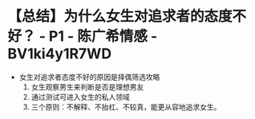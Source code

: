 # 【总结】为什么女生对追求者的态度不好？ - P1 - 陈广希情感 - BV1ki4y1R7WD

-   女生对追求者态度不好的原因是择偶筛选攻略
    1.  女生观察男生来判断是否是理想男友
    2.  通过测试可进入女生的私人领域
    3.  三个原则：不解释、不抬杠、不较真，能更从容地追求女生。